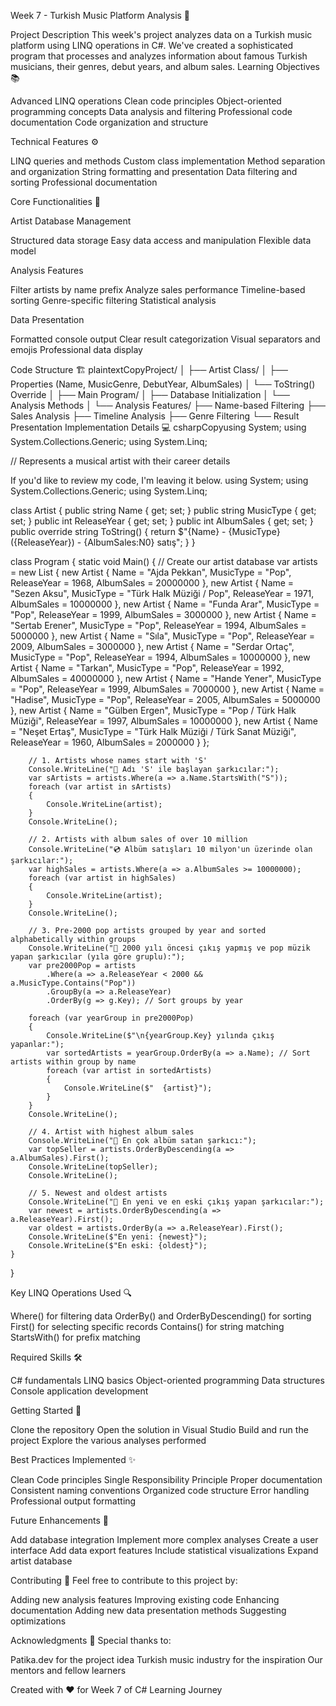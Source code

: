 ﻿Week 7 - Turkish Music Platform Analysis 🎵
 
Project Description
This week's project analyzes data on a Turkish music platform using LINQ operations in C#. We've created a sophisticated program that processes and analyzes information about famous Turkish musicians, their genres, debut years, and album sales.
Learning Objectives 📚

Advanced LINQ operations
Clean code principles
Object-oriented programming concepts
Data analysis and filtering
Professional code documentation
Code organization and structure

Technical Features ⚙️

LINQ queries and methods
Custom class implementation
Method separation and organization
String formatting and presentation
Data filtering and sorting
Professional documentation

Core Functionalities 🎯

Artist Database Management

Structured data storage
Easy data access and manipulation
Flexible data model


Analysis Features

Filter artists by name prefix
Analyze sales performance
Timeline-based sorting
Genre-specific filtering
Statistical analysis


Data Presentation

Formatted console output
Clear result categorization
Visual separators and emojis
Professional data display



Code Structure 🏗️
plaintextCopyProject/
│
├── Artist Class/
│   ├── Properties (Name, MusicGenre, DebutYear, AlbumSales)
│   └── ToString() Override
│
├── Main Program/
│   ├── Database Initialization
│   └── Analysis Methods
│
└── Analysis Features/
    ├── Name-based Filtering
    ├── Sales Analysis
    ├── Timeline Analysis
    ├── Genre Filtering
    └── Result Presentation
Implementation Details 💻
csharpCopyusing System;
using System.Collections.Generic;
using System.Linq;


// Represents a musical artist with their career details

If you'd like to review my code, I'm leaving it below.
using System;
using System.Collections.Generic;
using System.Linq;

class Artist
{
    public string Name { get; set; }
    public string MusicType { get; set; }
    public int ReleaseYear { get; set; }
    public int AlbumSales { get; set; }
    public override string ToString()
    {
        return $"{Name} - {MusicType} ({ReleaseYear}) - {AlbumSales:N0} satış";
    }
}

class Program
{
    static void Main()
    {
        // Create our artist database
        var artists = new List<Artist>
        {
            new Artist { Name = "Ajda Pekkan", MusicType = "Pop", ReleaseYear = 1968, AlbumSales = 20000000 },
            new Artist { Name = "Sezen Aksu", MusicType = "Türk Halk Müziği / Pop", ReleaseYear = 1971, AlbumSales = 10000000 },
            new Artist { Name = "Funda Arar", MusicType = "Pop", ReleaseYear = 1999, AlbumSales = 3000000 },
            new Artist { Name = "Sertab Erener", MusicType = "Pop", ReleaseYear = 1994, AlbumSales = 5000000 },
            new Artist { Name = "Sıla", MusicType = "Pop", ReleaseYear = 2009, AlbumSales = 3000000 },
            new Artist { Name = "Serdar Ortaç", MusicType = "Pop", ReleaseYear = 1994, AlbumSales = 10000000 },
            new Artist { Name = "Tarkan", MusicType = "Pop", ReleaseYear = 1992, AlbumSales = 40000000 },
            new Artist { Name = "Hande Yener", MusicType = "Pop", ReleaseYear = 1999, AlbumSales = 7000000 },
            new Artist { Name = "Hadise", MusicType = "Pop", ReleaseYear = 2005, AlbumSales = 5000000 },
            new Artist { Name = "Gülben Ergen", MusicType = "Pop / Türk Halk Müziği", ReleaseYear = 1997, AlbumSales = 10000000 },
            new Artist { Name = "Neşet Ertaş", MusicType = "Türk Halk Müziği / Türk Sanat Müziği", ReleaseYear = 1960, AlbumSales = 2000000 }
        };
        
        // 1. Artists whose names start with 'S'
        Console.WriteLine("🎤 Adı 'S' ile başlayan şarkıcılar:");
        var sArtists = artists.Where(a => a.Name.StartsWith("S"));
        foreach (var artist in sArtists)
        {
            Console.WriteLine(artist);
        }
        Console.WriteLine();

        // 2. Artists with album sales of over 10 million
        Console.WriteLine("💿 Albüm satışları 10 milyon'un üzerinde olan şarkıcılar:");
        var highSales = artists.Where(a => a.AlbumSales >= 10000000);
        foreach (var artist in highSales)
        {
            Console.WriteLine(artist);
        }
        Console.WriteLine();

        // 3. Pre-2000 pop artists grouped by year and sorted alphabetically within groups
        Console.WriteLine("🎵 2000 yılı öncesi çıkış yapmış ve pop müzik yapan şarkıcılar (yıla göre gruplu):");
        var pre2000Pop = artists
            .Where(a => a.ReleaseYear < 2000 && a.MusicType.Contains("Pop"))
            .GroupBy(a => a.ReleaseYear)
            .OrderBy(g => g.Key); // Sort groups by year

        foreach (var yearGroup in pre2000Pop)
        {
            Console.WriteLine($"\n{yearGroup.Key} yılında çıkış yapanlar:");
            var sortedArtists = yearGroup.OrderBy(a => a.Name); // Sort artists within group by name
            foreach (var artist in sortedArtists)
            {
                Console.WriteLine($"  {artist}");
            }
        }
        Console.WriteLine();

        // 4. Artist with highest album sales
        Console.WriteLine("👑 En çok albüm satan şarkıcı:");
        var topSeller = artists.OrderByDescending(a => a.AlbumSales).First();
        Console.WriteLine(topSeller);
        Console.WriteLine();

        // 5. Newest and oldest artists
        Console.WriteLine("📅 En yeni ve en eski çıkış yapan şarkıcılar:");
        var newest = artists.OrderByDescending(a => a.ReleaseYear).First();
        var oldest = artists.OrderBy(a => a.ReleaseYear).First();
        Console.WriteLine($"En yeni: {newest}");
        Console.WriteLine($"En eski: {oldest}");
    }
}

Key LINQ Operations Used 🔍

Where() for filtering data
OrderBy() and OrderByDescending() for sorting
First() for selecting specific records
Contains() for string matching
StartsWith() for prefix matching

Required Skills 🛠️

C# fundamentals
LINQ basics
Object-oriented programming
Data structures
Console application development

Getting Started 🚀

Clone the repository
Open the solution in Visual Studio
Build and run the project
Explore the various analyses performed

Best Practices Implemented ✨

Clean Code principles
Single Responsibility Principle
Proper documentation
Consistent naming conventions
Organized code structure
Error handling
Professional output formatting

Future Enhancements 🔮

Add database integration
Implement more complex analyses
Create a user interface
Add data export features
Include statistical visualizations
Expand artist database

Contributing 🤝
Feel free to contribute to this project by:

Adding new analysis features
Improving existing code
Enhancing documentation
Adding new data presentation methods
Suggesting optimizations

Acknowledgments 👏
Special thanks to:

Patika.dev for the project idea
Turkish music industry for the inspiration
Our mentors and fellow learners


Created with ❤️ for Week 7 of C# Learning Journey
